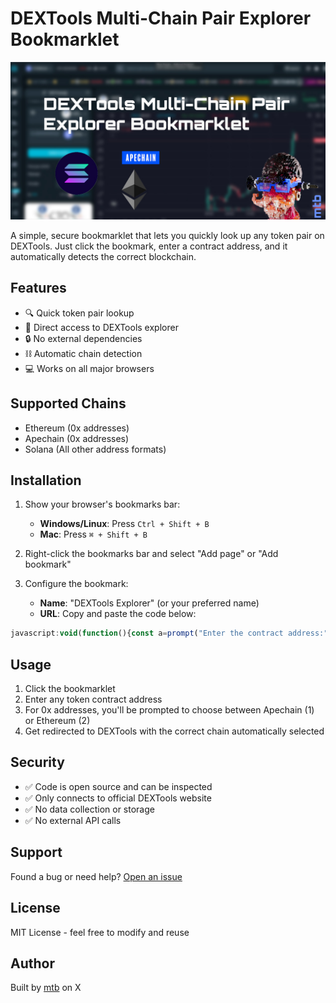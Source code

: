 # DEXTools Multi-Chain Pair Explorer Bookmarklet

![DEXTools Bookmarklet Preview](assets/head-image.jpg)

A simple, secure bookmarklet that lets you quickly look up any token pair on DEXTools. Just click the bookmark, enter a contract address, and it automatically detects the correct blockchain.

## Features
- 🔍 Quick token pair lookup
- 🔗 Direct access to DEXTools explorer
- 🔒 No external dependencies
- ⛓️ Automatic chain detection
- 💻 Works on all major browsers

## Supported Chains
- Ethereum (0x addresses)
- Apechain (0x addresses)
- Solana (All other address formats)

## Installation

1. Show your browser's bookmarks bar:
   - **Windows/Linux**: Press `Ctrl + Shift + B`
   - **Mac**: Press `⌘ + Shift + B`

2. Right-click the bookmarks bar and select "Add page" or "Add bookmark"

3. Configure the bookmark:
   - **Name**: "DEXTools Explorer" (or your preferred name)
   - **URL**: Copy and paste the code below:
```javascript
javascript:void(function(){const a=prompt("Enter the contract address:");if(!a||!a.trim())return;const b=a.trim();let c;if(b.startsWith("0x")&&42===b.length){const a=prompt("Type 1 for Apechain or 2 for Ethereum:");c="1"===a?"apechain":"2"===a?"ether":void 0;if(!c)return}else c="solana";window.open(`https://www.dextools.io/app/en/${c}/pair-explorer/${b}`,"_blank")})();
```

## Usage

1. Click the bookmarklet
2. Enter any token contract address
3. For 0x addresses, you'll be prompted to choose between Apechain (1) or Ethereum (2)
4. Get redirected to DEXTools with the correct chain automatically selected

## Security
- ✅ Code is open source and can be inspected
- ✅ Only connects to official DEXTools website
- ✅ No data collection or storage
- ✅ No external API calls

## Support

Found a bug or need help? [Open an issue](https://github.com/mtb-io/dextools-bookmarklet/issues)

## License

MIT License - feel free to modify and reuse

## Author

Built by [mtb](https://x.com/LiverpoolMTB) on X

